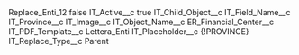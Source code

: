 <?xml version="1.0" encoding="UTF-8"?>
<CustomMetadata xmlns="http://soap.sforce.com/2006/04/metadata" xmlns:xsi="http://www.w3.org/2001/XMLSchema-instance" xmlns:xsd="http://www.w3.org/2001/XMLSchema">
    <label>Replace_Enti_12</label>
    <protected>false</protected>
    <values>
        <field>IT_Active__c</field>
        <value xsi:type="xsd:boolean">true</value>
    </values>
    <values>
        <field>IT_Child_Object__c</field>
        <value xsi:nil="true"/>
    </values>
    <values>
        <field>IT_Field_Name__c</field>
        <value xsi:type="xsd:string">IT_Province__c</value>
    </values>
    <values>
        <field>IT_Image__c</field>
        <value xsi:nil="true"/>
    </values>
    <values>
        <field>IT_Object_Name__c</field>
        <value xsi:type="xsd:string">ER_Financial_Center__c</value>
    </values>
    <values>
        <field>IT_PDF_Template__c</field>
        <value xsi:type="xsd:string">Lettera_Enti</value>
    </values>
    <values>
        <field>IT_Placeholder__c</field>
        <value xsi:type="xsd:string">{!PROVINCE}</value>
    </values>
    <values>
        <field>IT_Replace_Type__c</field>
        <value xsi:type="xsd:string">Parent</value>
    </values>
</CustomMetadata>
